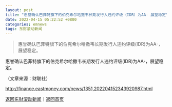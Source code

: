 ```yaml
---
layout: post
title: "惠誉确认巴菲特旗下的伯克希尔哈撒韦长期发行人违约评级（IDR）为AA- 展望稳定"
date: 2022-04-15 05:22:52 +0800
categories: emnews
tags: 东财滚动新闻
---
```

> 惠誉确认巴菲特旗下的伯克希尔哈撒韦长期发行人违约评级(IDR)为AA-，展望稳定。

<p>惠誉确认巴菲特旗下的伯克希尔哈撒韦长期发行人违约评级(IDR)为AA-，展望稳定。</p><p class="em_media">（文章来源：财联社）</p>

<http://finance.eastmoney.com/news/1351,202204152343920987.html>

[返回东财滚动新闻](//finews.withounder.com/emnews/)｜[返回首页](//finews.withounder.com/)